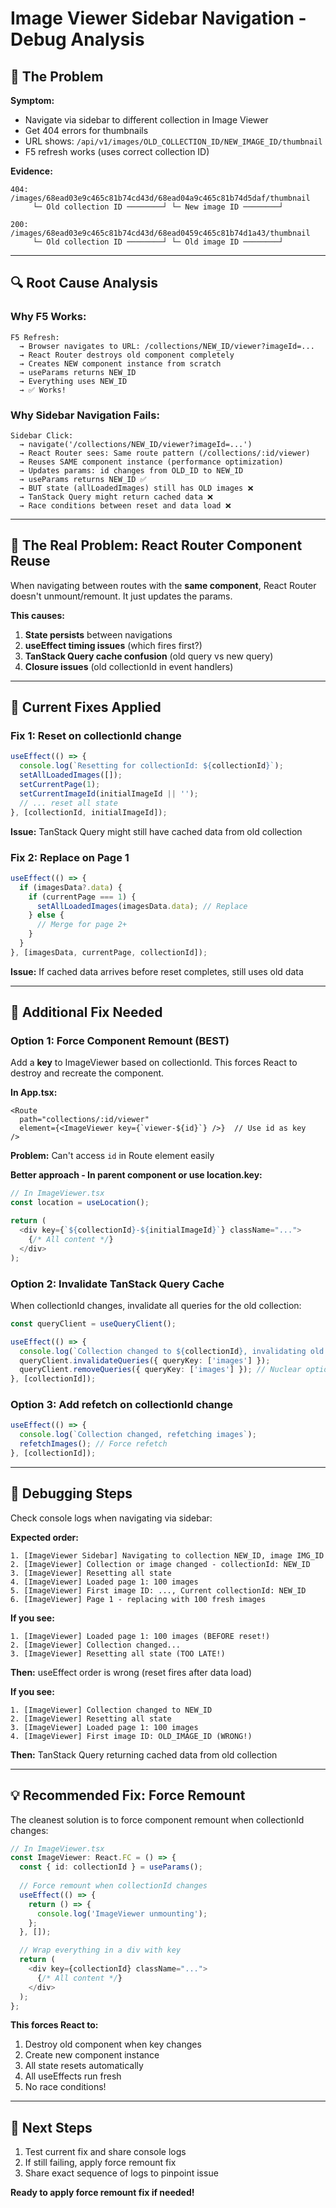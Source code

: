 # Image Viewer Sidebar Navigation - Debug Analysis

## 🐛 **The Problem**

**Symptom:**
- Navigate via sidebar to different collection in Image Viewer
- Get 404 errors for thumbnails
- URL shows: `/api/v1/images/OLD_COLLECTION_ID/NEW_IMAGE_ID/thumbnail`
- F5 refresh works (uses correct collection ID)

**Evidence:**
```
404: /images/68ead03e9c465c81b74cd43d/68ead04a9c465c81b74d5daf/thumbnail
     └─ Old collection ID ────────┘ └─ New image ID ────────┘

200: /images/68ead03e9c465c81b74cd43d/68ead0459c465c81b74d1a43/thumbnail
     └─ Old collection ID ────────┘ └─ Old image ID ────────┘
```

---

## 🔍 **Root Cause Analysis**

### **Why F5 Works:**
```
F5 Refresh:
  → Browser navigates to URL: /collections/NEW_ID/viewer?imageId=...
  → React Router destroys old component completely
  → Creates NEW component instance from scratch
  → useParams returns NEW_ID
  → Everything uses NEW_ID
  → ✅ Works!
```

### **Why Sidebar Navigation Fails:**
```
Sidebar Click:
  → navigate('/collections/NEW_ID/viewer?imageId=...')
  → React Router sees: Same route pattern (/collections/:id/viewer)
  → Reuses SAME component instance (performance optimization)
  → Updates params: id changes from OLD_ID to NEW_ID
  → useParams returns NEW_ID ✅
  → BUT state (allLoadedImages) still has OLD images ❌
  → TanStack Query might return cached data ❌
  → Race conditions between reset and data load ❌
```

---

## 🎯 **The Real Problem: React Router Component Reuse**

When navigating between routes with the **same component**, React Router doesn't unmount/remount. It just updates the params.

**This causes:**
1. **State persists** between navigations
2. **useEffect timing issues** (which fires first?)
3. **TanStack Query cache confusion** (old query vs new query)
4. **Closure issues** (old collectionId in event handlers)

---

## 🔧 **Current Fixes Applied**

### **Fix 1: Reset on collectionId change**
```typescript
useEffect(() => {
  console.log(`Resetting for collectionId: ${collectionId}`);
  setAllLoadedImages([]);
  setCurrentPage(1);
  setCurrentImageId(initialImageId || '');
  // ... reset all state
}, [collectionId, initialImageId]);
```

**Issue:** TanStack Query might still have cached data from old collection

### **Fix 2: Replace on Page 1**
```typescript
useEffect(() => {
  if (imagesData?.data) {
    if (currentPage === 1) {
      setAllLoadedImages(imagesData.data); // Replace
    } else {
      // Merge for page 2+
    }
  }
}, [imagesData, currentPage, collectionId]);
```

**Issue:** If cached data arrives before reset completes, still uses old data

---

## 🚀 **Additional Fix Needed**

### **Option 1: Force Component Remount (BEST)**

Add a **key** to ImageViewer based on collectionId. This forces React to destroy and recreate the component.

**In App.tsx:**
```tsx
<Route 
  path="collections/:id/viewer" 
  element={<ImageViewer key={`viewer-${id}`} />}  // Use id as key
/>
```

**Problem:** Can't access `id` in Route element easily

**Better approach - In parent component or use location.key:**
```typescript
// In ImageViewer.tsx
const location = useLocation();

return (
  <div key={`${collectionId}-${initialImageId}`} className="...">
    {/* All content */}
  </div>
);
```

### **Option 2: Invalidate TanStack Query Cache**

When collectionId changes, invalidate all queries for the old collection:

```typescript
const queryClient = useQueryClient();

useEffect(() => {
  console.log(`Collection changed to ${collectionId}, invalidating old queries`);
  queryClient.invalidateQueries({ queryKey: ['images'] });
  queryClient.removeQueries({ queryKey: ['images'] }); // Nuclear option
}, [collectionId]);
```

### **Option 3: Add refetch on collectionId change**

```typescript
useEffect(() => {
  console.log(`Collection changed, refetching images`);
  refetchImages(); // Force refetch
}, [collectionId]);
```

---

## 🧪 **Debugging Steps**

Check console logs when navigating via sidebar:

**Expected order:**
```
1. [ImageViewer Sidebar] Navigating to collection NEW_ID, image IMG_ID
2. [ImageViewer] Collection or image changed - collectionId: NEW_ID
3. [ImageViewer] Resetting all state
4. [ImageViewer] Loaded page 1: 100 images
5. [ImageViewer] First image ID: ..., Current collectionId: NEW_ID
6. [ImageViewer] Page 1 - replacing with 100 fresh images
```

**If you see:**
```
1. [ImageViewer] Loaded page 1: 100 images (BEFORE reset!)
2. [ImageViewer] Collection changed...
3. [ImageViewer] Resetting all state (TOO LATE!)
```

**Then:** useEffect order is wrong (reset fires after data load)

**If you see:**
```
1. [ImageViewer] Collection changed to NEW_ID
2. [ImageViewer] Resetting all state
3. [ImageViewer] Loaded page 1: 100 images
4. [ImageViewer] First image ID: OLD_IMAGE_ID (WRONG!)
```

**Then:** TanStack Query returning cached data from old collection

---

## 💡 **Recommended Fix: Force Remount**

The cleanest solution is to force component remount when collectionId changes:

```typescript
// In ImageViewer.tsx
const ImageViewer: React.FC = () => {
  const { id: collectionId } = useParams();
  
  // Force remount when collectionId changes
  useEffect(() => {
    return () => {
      console.log('ImageViewer unmounting');
    };
  }, []);

  // Wrap everything in a div with key
  return (
    <div key={collectionId} className="...">
      {/* All content */}
    </div>
  );
};
```

**This forces React to:**
1. Destroy old component when key changes
2. Create new component instance
3. All state resets automatically
4. All useEffects run fresh
5. No race conditions!

---

## 🎯 **Next Steps**

1. Test current fix and share console logs
2. If still failing, apply force remount fix
3. Share exact sequence of logs to pinpoint issue

**Ready to apply force remount fix if needed!**

